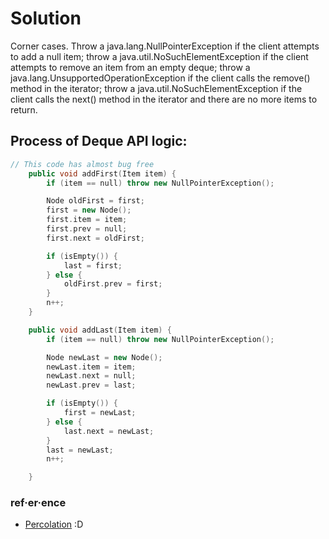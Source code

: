 # Solution

Corner cases. Throw a java.lang.NullPointerException if the client attempts to add a null item; throw a java.util.NoSuchElementException if the client attempts to remove an item from an empty deque; throw a java.lang.UnsupportedOperationException if the client calls the remove() method in the iterator; throw a java.util.NoSuchElementException if the client calls the next() method in the iterator and there are no more items to return.

## Process of Deque API logic:

```cpp
// This code has almost bug free
    public void addFirst(Item item) {
        if (item == null) throw new NullPointerException();

        Node oldFirst = first;
        first = new Node();
        first.item = item;
        first.prev = null;
        first.next = oldFirst;

        if (isEmpty()) {
            last = first;
        } else {
            oldFirst.prev = first;
        }
        n++;
    }

    public void addLast(Item item) {
        if (item == null) throw new NullPointerException();

        Node newLast = new Node();
        newLast.item = item;
        newLast.next = null;
        newLast.prev = last;

        if (isEmpty()) {
            first = newLast;
        } else {
            last.next = newLast;
        }
        last = newLast;
        n++;

    }
```



### ref·er·ence
 * [Percolation](coursera.cs.princeton.edu/algs4/assignments/queues.html) :D